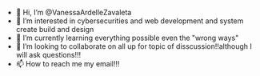 - 👋 Hi, I’m @VanessaArdelleZavaleta
- 👀 I’m interested in cybersecurities and web development and system create build and design
- 🌱 I’m currently learning everything possible even the "wrong ways"
- 💞️ I’m looking to collaborate on all up for topic of disscussion!!although I will ask questions!!!
- 📫 How to reach me my email!!!

<!---
VanessaArdelleZavaleta/VanessaArdelleZavaleta is a ✨ special ✨ repository because its `README.md` (this file) appears on your GitHub profile.
You can click the Preview link to take a look at your changes.
--->
